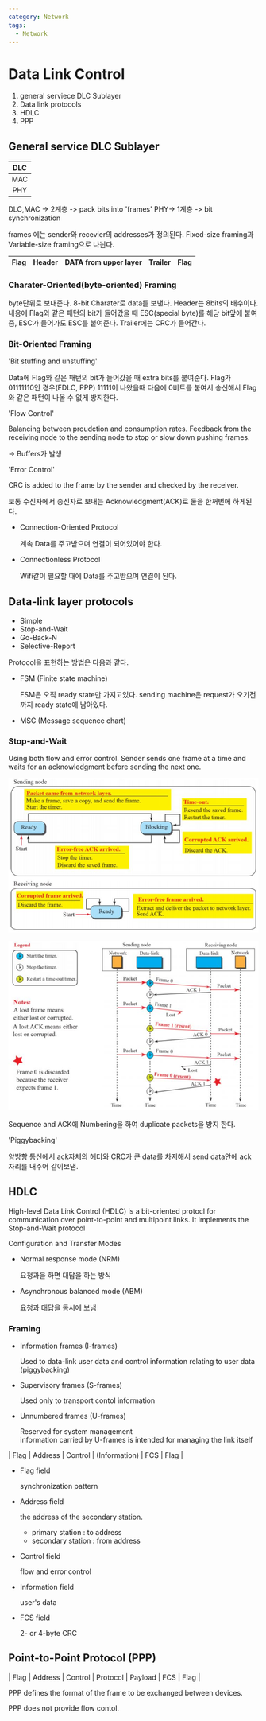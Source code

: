```yaml
---
category: Network
tags:
  - Network
---
```


# Data Link Control

1. general serviece DLC Sublayer
2. Data link protocols
3. HDLC
4. PPP

## General service DLC Sublayer

| DLC |
|:---:|
| MAC |
| PHY |

DLC,MAC -> 2계층 -> pack bits into 'frames'
PHY-> 1계층 -> bit synchronization  

frames 에는 sender와 recevier의 addresses가 정의된다. Fixed-size framing과 Variable-size framing으로 나뉜다.

| Flag | Header | DATA from upper layer | Trailer | Flag |
|:----:|--------|-----------------------|---------|------|

### Charater-Oriented(byte-oriented) Framing

byte단위로 보내준다. 8-bit Charater로 data를 보낸다. Header는 8bits의 배수이다.
내용에 Flag와 같은 패턴의 bit가 들어갔을 때 ESC(special byte)를 해당 bit앞에 붙여줌, ESC가 들어가도 ESC를 붙여준다. 
Trailer에는 CRC가 들어간다.

### Bit-Oriented Framing

'Bit stuffing and unstuffing'

Data에 Flag와 같은 패턴의 bit가 들어갔을 때 extra bits를 붙여준다. Flag가 01111110인 경우(FDLC, PPP) 11111이 나왔을때 다음에 0비트를 붙여서 송신해서 Flag와 같은 패턴이 나올 수 없게 방지한다.

'Flow Control'

Balancing between proudction and consumption rates. Feedback from the receiving node to the sending node to stop or slow down pushing frames.

-> Buffers가 발생

'Error Control'

CRC is added to the frame by the sender and checked by the receiver.

보통 수신자에서 송신자로 보내는 Acknowledgment(ACK)로 둘을 한꺼번에 하게된다.

- Connection-Oriented Protocol

  계속 Data를 주고받으며 연결이 되어있어야 한다.

- Connectionless Protocol
  
  Wifi같이 필요할 때에 Data를 주고받으며 연결이 된다.

## Data-link layer protocols

- Simple
- Stop-and-Wait
- Go-Back-N
- Selective-Report

Protocol을 표현하는 방법은 다음과 같다.

- FSM (Finite state machine)

  FSM은 오직 ready state만 가지고있다. sending machine은 request가 오기전까지 ready state에 남아있다.

- MSC (Message sequence chart)




### Stop-and-Wait

Using both flow and error control. Sender sends one frame at a time and waits for an acknowledgment before sending the next one.

![StopAndWaitFSM](/assets/img/Data_communication/StopAndWaitFSM.jpg)

![StopAndWaitFSM](/assets/img/Data_communication/StopAndWaitMSC.jpg)

Sequence and ACK에 Numbering을 하여 duplicate packets을 방지 한다.

'Piggybacking'

양방향 통신에서 ack자체의 헤더와 CRC가 큰 data를 차지해서 send data안에 ack 자리를 내주어 같이보냄.

## HDLC

High-level Data Link Control (HDLC) is a bit-oriented protocl for communication over point-to-point and multipoint links. It implements the Stop-and-Wait protocol

Configuration and Transfer Modes

- Normal response mode (NRM)
  
  요청과을 하면 대답을 하는 방식

- Asynchronous balanced mode (ABM)

  요청과 대답을 동시에 보냄

### Framing

- Information frames (I-frames)
  
  Used to data-link user data and control information relating to user data (piggybacking)

- Supervisory frames (S-frames)

  Used only to transport contol information

- Unnumbered frames (U-frames)

  Reserved for system management  
  information carried by U-frames is intended for managing the link itself

| Flag | Address | Control | (Information) | FCS | Flag |

- Flag field

  synchronization pattern

- Address field

  the address of the secondary station.

  - primary station : to address
  - secondary station : from address

- Control field

  flow and error control

- Information field

  user's data

- FCS field
  
  2- or 4-byte CRC

## Point-to-Point Protocol (PPP)

| Flag | Address | Control | Protocol | Payload | FCS | Flag |

PPP defines the format of the frame to be exchanged between devices.

PPP does not provide flow contol.
